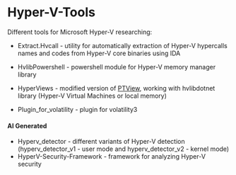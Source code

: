 # Hyper-V-Tools
Different tools for Microsoft Hyper-V researching:

* Extract.Hvcall - utility for automatically extraction of Hyper-V hypercalls names and codes from Hyper-V core binaries using IDA 

* HvlibPowershell - powershell module for Hyper-V memory manager library

* HyperViews - modified version of [PTView](https://github.com/VollRagm/PTView), working with hvlibdotnet library (Hyper-V Virtual Machines or local memory)

* Plugin_for_volatility - plugin for volatility3

#### AI Generated  
* Hyperv_detector - different variants of Hyper-V detection (hyperv_detector_v1 - user mode and hyperv_detector_v2 - kernel mode)  
* HyperV-Security-Framework - framework for analyzing Hyper-V security